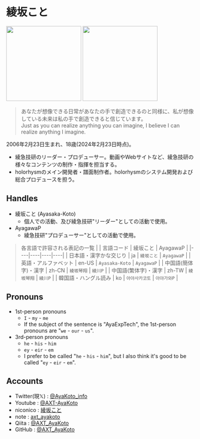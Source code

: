 # 綾坂こと

<img src="https://cdn.jsdelivr.net/gh/AXT-AyaKoto/AXT-AyaKoto@master/images/icon.png" height="200"> <img src="https://cdn.jsdelivr.net/gh/AXT-AyaKoto/AXT-AyaKoto@master/images/Logo_AXTstyle.png" height="200">

> あなたが想像できる日常があなたの手で創造できるのと同様に、私が想像している未来は私の手で創造できると信じています。  
> Just as you can realize anything you can imagine, I believe I can realize anything I imagine.

2006年2月23日生まれ、18歳(2024年2月23日時点)。

- 綾急技研のリーダー・プロデューサー。動画やWebサイトなど、綾急技研の様々なコンテンツの制作・指揮を担当する。
- holorhysmのメイン開発者・譜面制作者。holorhysmのシステム開発および総合プロデュースを担う。

## Handles

- 綾坂こと (Ayasaka-Koto)
    - 個人での活動、及び綾急技研"リーダー"としての活動で使用。
- AyagawaP
    - 綾急技研"プロデューサー"としての活動で使用。

> 各言語で許容される表記の一覧
> |  | 言語コード | 綾坂こと | AyagawaP |
> |----|----|----|----|
> | 日本語・漢字かな交じり | ja | `綾坂こと` | `AyagawaP` |
> | 英語・アルファベット | en-US | `Ayasaka-Koto` | `AyagawaP` |
> | 中国語(簡体字)・漢字 | zh-CN | `綾坂琴翔` | `綾川P` |
> | 中国語(繁体字)・漢字 | zh-TW | `綾坂琴翔` | `綾川P` |
> | 韓国語・ハングル読み | ko | `아야사카코토` | `아야가와P` |

## Pronouns

- 1st-person pronouns
    - `I` - `my` - `me`
    - If the subject of the sentence is "AyaExpTech", the 1st-person pronouns are "`we` - `our` - `us`".
- 3rd-person pronouns
    - `he` - `his` - `him`
    - `ey` - `eir` - `em`
    - I prefer to be called "`he` - `his` - `him`", but I also think it's good to be called "`ey` - `eir` - `em`".

## Accounts

- Twitter(現𝕏) : [@AyaKoto_info](https://twitter.com/i/user/1421232922594406400)
- Youtube : [@AXT-AyaKoto](https://www.youtube.com/channel/UCG-akSLtyxNcycYhH4UP4QA)
- niconico : [綾坂こと](https://www.nicovideo.jp/user/116499270)
- note : [axt_ayakoto](https://note.com/axt_ayakoto/)
- Qiita : [@AXT_AyaKoto](https://qiita.com/AXT_AyaKoto)
- GitHub : [@AXT_AyaKoto](https://github.com/AXT-AyaKoto)
